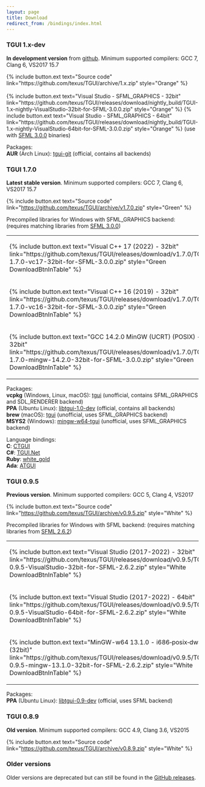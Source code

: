 ```yaml
---
layout: page
title: Download
redirect_from: /bindings/index.html
---
```


### TGUI 1.x-dev

**In development version** from [github](https://github.com/texus/TGUI/). Minimum supported compilers: GCC 7, Clang 6, VS2017 15.7

<p>
  {% include button.ext text="Source code" link="https://github.com/texus/TGUI/archive/1.x.zip" style="Orange" %}<br><br>
  {% include button.ext text="Visual Studio - SFML_GRAPHICS - 32bit" link="https://github.com/texus/TGUI/releases/download/nightly_build/TGUI-1.x-nightly-VisualStudio-32bit-for-SFML-3.0.0.zip" style="Orange" %}
  {% include button.ext text="Visual Studio - SFML_GRAPHICS - 64bit" link="https://github.com/texus/TGUI/releases/download/nightly_build/TGUI-1.x-nightly-VisualStudio-64bit-for-SFML-3.0.0.zip" style="Orange" %} (use with <a href="https://www.sfml-dev.org/download/sfml/3.0.0/">SFML 3.0.0</a> binaries)<br>
</p>

Packages:  
**AUR** (Arch Linux): [tgui-git](https://aur.archlinux.org/packages/tgui-git/) (official, contains all backends)  

### TGUI 1.7.0

**Latest stable version**. Minimum supported compilers: GCC 7, Clang 6, VS2017 15.7

{% include button.ext text="Source code" link="https://github.com/texus/TGUI/archive/v1.7.0.zip" style="Green" %}

Precompiled libraries for Windows with SFML_GRAPHICS backend: (requires matching libraries from [SFML 3.0.0](https://www.sfml-dev.org/download/sfml/3.0.0/))

<table>
<tr>
  <td><p>{% include button.ext text="Visual C++ 17 (2022) - 32bit" link="https://github.com/texus/TGUI/releases/download/v1.7.0/TGUI-1.7.0-vc17-32bit-for-SFML-3.0.0.zip" style="Green DownloadBtnInTable" %}</p></td>
  <td><p>{% include button.ext text="Visual C++ 17 (2022) - 64bit" link="https://github.com/texus/TGUI/releases/download/v1.7.0/TGUI-1.7.0-vc17-64bit-for-SFML-3.0.0.zip" style="Green DownloadBtnInTable" %}</p></td>
</tr>
<tr>
  <td><p>{% include button.ext text="Visual C++ 16 (2019) - 32bit" link="https://github.com/texus/TGUI/releases/download/v1.7.0/TGUI-1.7.0-vc16-32bit-for-SFML-3.0.0.zip" style="Green DownloadBtnInTable" %}</p></td>
  <td><p>{% include button.ext text="Visual C++ 16 (2019) - 64bit" link="https://github.com/texus/TGUI/releases/download/v1.7.0/TGUI-1.7.0-vc16-64bit-for-SFML-3.0.0.zip" style="Green DownloadBtnInTable" %}</p></td>
</tr>
<tr>
  <td><p>{% include button.ext text="GCC 14.2.0 MinGW (UCRT) (POSIX) - 32bit" link="https://github.com/texus/TGUI/releases/download/v1.7.0/TGUI-1.7.0-mingw-14.2.0-32bit-for-SFML-3.0.0.zip" style="Green DownloadBtnInTable" %}</p></td>
  <td><p>{% include button.ext text="GCC 14.2.0 MinGW (UCRT) (POSIX) - 64bit" link="https://github.com/texus/TGUI/releases/download/v1.7.0/TGUI-1.7.0-mingw-14.2.0-64bit-for-SFML-3.0.0.zip" style="Green DownloadBtnInTable" %}</p></td>
</tr>
</table>

Packages:  
**vcpkg** (Windows, Linux, macOS): [tgui](https://github.com/microsoft/vcpkg/tree/master/ports/tgui) (unofficial, contains SFML_GRAPHICS and SDL_RENDERER backend)  
**PPA** (Ubuntu Linux): [libtgui-1.0-dev](https://launchpad.net/~texus/+archive/ubuntu/tgui) (official, contains all backends)  
**brew** (macOS): [tgui](https://formulae.brew.sh/formula/tgui) (unofficial, uses SFML_GRAPHICS backend)  
**MSYS2** (Windows): [mingw-w64-tgui](https://packages.msys2.org/base/mingw-w64-tgui) (unofficial, uses SFML_GRAPHICS backend)  

Language bindings:  
**C**: [CTGUI](https://github.com/texus/CTGUI)  
**C#**: [TGUI.Net](https://github.com/texus/TGUI.Net)  
**Ruby**: [white_gold](https://github.com/lpogic/white_gold)  
**Ada**: [ATGUI](https://github.com/mgrojo/ATGUI)  

### TGUI 0.9.5
**Previous version**. Minimum supported compilers: GCC 5, Clang 4, VS2017

{% include button.ext text="Source code" link="https://github.com/texus/TGUI/archive/v0.9.5.zip" style="White" %}

Precompiled libraries for Windows with SFML backend: (requires matching libraries from [SFML 2.6.2](https://www.sfml-dev.org/download/sfml/2.6.2/))

<table>
<tr>
  <td><p>{% include button.ext text="Visual Studio (2017-2022) - 32bit" link="https://github.com/texus/TGUI/releases/download/v0.9.5/TGUI-0.9.5-VisualStudio-32bit-for-SFML-2.6.2.zip" style="White DownloadBtnInTable" %}</p></td>
  <td><p>(Use with "Visual C++ 15 (2017) - 32-bit" SFML libs)</p></td>
</tr>
<tr>
  <td><p>{% include button.ext text="Visual Studio (2017-2022) - 64bit" link="https://github.com/texus/TGUI/releases/download/v0.9.5/TGUI-0.9.5-VisualStudio-64bit-for-SFML-2.6.2.zip" style="White DownloadBtnInTable" %}</p></td>
  <td><p>(Use with "Visual C++ 15 (2017) - 64-bit" SFML libs)</p></td>
</tr>
<tr>
  <td><p>{% include button.ext text="MinGW-w64 13.1.0 - i686&#8209;posix&#8209;dwarf (32bit)" link="https://github.com/texus/TGUI/releases/download/v0.9.5/TGUI-0.9.5-mingw-13.1.0-32bit-for-SFML-2.6.2.zip" style="White DownloadBtnInTable" %}</p></td>
  <td><p>{% include button.ext text="MinGW-w64 13.1.0 - x86_64&#8209;posix&#8209;seh (64bit)" link="https://github.com/texus/TGUI/releases/download/v0.9.5/TGUI-0.9.5-mingw-13.1.0-64bit-for-SFML-2.6.2.zip" style="White DownloadBtnInTable" %}</p></td>
</tr>
</table>

Packages:  
**PPA** (Ubuntu Linux): [libtgui-0.9-dev](https://launchpad.net/~texus/+archive/ubuntu/tgui) (official, uses SFML backend)  

### TGUI 0.8.9
**Old version**. Minimum supported compilers: GCC 4.9, Clang 3.6, VS2015

{% include button.ext text="Source code" link="https://github.com/texus/TGUI/archive/v0.8.9.zip" style="White" %}

### Older versions

Older versions are deprecated but can still be found in the [GitHub releases](https://github.com/texus/TGUI/releases).

